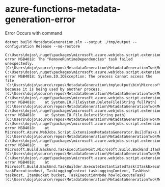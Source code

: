 # azure-functions-metadata-generation-error

Error Occurs with command

```dotnet build MetadataGeneration.sln --output ./tmp/output --configuration Release --no-restore```

```
C:\Users\dojos\.nuget\packages\microsoft.azure.webjobs.script.extensionsmetadatagenerator\1.2.2\build\Microsoft.Azure.WebJobs.Script.ExtensionsMetadataGenerator.targets(24,5): error MSB4018: The "RemoveRuntimeDependencies" task failed unexpectedly. [C:\Users\dojo\source\repos\MetadataGeneration\MetadataGenerationTwo\MetadataGenerationTwo.csproj]
C:\Users\dojos\.nuget\packages\microsoft.azure.webjobs.script.extensionsmetadatagenerator\1.2.2\build\Microsoft.Azure.WebJobs.Script.ExtensionsMetadataGenerator.targets(24,5): error MSB4018: System.IO.IOException: The process cannot access the file 'C:\Users\dojo\source\repos\MetadataGeneration\tmp\output\bin\Microsoft.AspNetCore.Mvc.Abstractions.dll' because it is being used by another process. [C:\Users\dojo\source\repos\MetadataGeneration\MetadataGenerationTwo\MetadataGenerationTwo.csproj]
C:\Users\dojos\.nuget\packages\microsoft.azure.webjobs.script.extensionsmetadatagenerator\1.2.2\build\Microsoft.Azure.WebJobs.Script.ExtensionsMetadataGenerator.targets(24,5): error MSB4018:    at System.IO.FileSystem.DeleteFile(String fullPath) [C:\Users\dojo\source\repos\MetadataGeneration\MetadataGenerationTwo\MetadataGenerationTwo.csproj]
C:\Users\dojos\.nuget\packages\microsoft.azure.webjobs.script.extensionsmetadatagenerator\1.2.2\build\Microsoft.Azure.WebJobs.Script.ExtensionsMetadataGenerator.targets(24,5): error MSB4018:    at System.IO.File.Delete(String path) [C:\Users\dojo\source\repos\MetadataGeneration\MetadataGenerationTwo\MetadataGenerationTwo.csproj]
C:\Users\dojos\.nuget\packages\microsoft.azure.webjobs.script.extensionsmetadatagenerator\1.2.2\build\Microsoft.Azure.WebJobs.Script.ExtensionsMetadataGenerator.targets(24,5): error MSB4018:    at Microsoft.Azure.WebJobs.Script.ExtensionsMetadataGenerator.BuildTasks.RemoveRuntimeDependencies.Execute() [C:\Users\dojo\source\repos\MetadataGeneration\MetadataGenerationTwo\MetadataGenerationTwo.csproj]
C:\Users\dojos\.nuget\packages\microsoft.azure.webjobs.script.extensionsmetadatagenerator\1.2.2\build\Microsoft.Azure.WebJobs.Script.ExtensionsMetadataGenerator.targets(24,5): error MSB4018:    at Microsoft.Build.BackEnd.TaskExecutionHost.Microsoft.Build.BackEnd.ITaskExecutionHost.Execute() [C:\Users\dojo\source\repos\MetadataGeneration\MetadataGenerationTwo\MetadataGenerationTwo.csproj]
C:\Users\dojos\.nuget\packages\microsoft.azure.webjobs.script.extensionsmetadatagenerator\1.2.2\build\Microsoft.Azure.WebJobs.Script.ExtensionsMetadataGenerator.targets(24,5): error MSB4018:    at Microsoft.Build.BackEnd.TaskBuilder.ExecuteInstantiatedTask(ITaskExecutionHost taskExecutionHost, TaskLoggingContext taskLoggingContext, TaskHost taskHost, ItemBucket bucket, TaskExecutionMode howToExecuteTask) [C:\Users\dojo\source\repos\MetadataGeneration\MetadataGenerationTwo\MetadataGenerationTwo.csproj]
```
